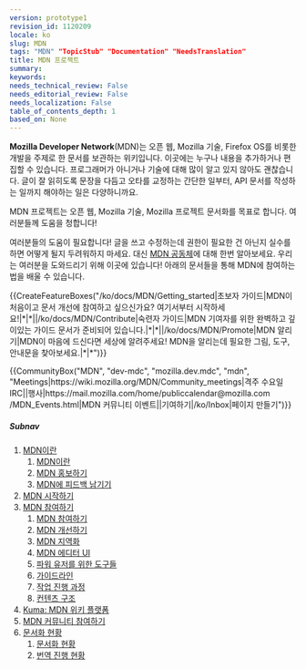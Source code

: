 ```yaml
---
version: prototype1
revision_id: 1120209
locale: ko
slug: MDN
tags: "MDN" "TopicStub" "Documentation" "NeedsTranslation"
title: MDN 프로젝트
summary: 
keywords: 
needs_technical_review: False
needs_editorial_review: False
needs_localization: False
table_of_contents_depth: 1
based_on: None
---
```

<p><strong>Mozilla Developer Network</strong>(MDN)는 오픈 웹, Mozilla 기술, Firefox OS를 비롯한 개발을 주제로 한 문서를 보관하는 위키입니다. 이곳에는 누구나 내용을 추가하거나 편집할 수 있습니다. 프로그래머가 아니거나 기술에 대해 많이 알고 있지 않아도 괜찮습니다. 글이 잘 읽히도록 문장을 다듬고 오타를 교정하는 간단한 일부터, API 문서를 작성하는 일까지 해야하는 일은 다양하니까요.</p>

<div class="summary">
<p>MDN 프로젝트는 오픈 웹, Mozilla 기술, Mozilla 프로젝트 문서화를 목표로 합니다. 여러분들께 도움을 청합니다!</p>
</div>

<p>여러분들의 도움이 필요합니다! 글을 쓰고 수정하는데 권한이 필요한 건 아닌지 실수를 하면 어떻게 될지 두려워하지 마세요. 대신 <a href="/ko/docs/MDN/Community" title="/ko/docs/MDN/Community">MDN 공동체</a>에 대해 한번 알아보세요. 우리는 여러분을 도와드리기 위해 이곳에 있습니다! 아래의 문서들을 통해 MDN에 참여하는 법을 배울 수 있습니다.</p>

<p>{{CreateFeatureBoxes("/ko/docs/MDN/Getting_started|초보자 가이드|MDN이 처음이고 문서 개선에 참여하고 싶으신가요? 여기서부터 시작하세요!|*|*||/ko/docs/MDN/Contribute|숙련자 가이드|MDN 기여자를 위한 완벽하고 깊이있는 가이드 문서가 준비되어 있습니다.|*|*||/ko/docs/MDN/Promote|MDN 알리기|MDN이 마음에 드신다면 세상에 알려주세요! MDN을 알리는데 필요한 그림, 도구, 안내문을 찾아보세요.|*|*")}}</p>

<p>{{CommunityBox("MDN", "dev-mdc", "mozilla.dev.mdc", "mdn", "Meetings|https://wiki.mozilla.org/MDN/Community_meetings|격주 수요일 IRC||행사|https://mail.mozilla.com/home/publiccalendar@mozilla.com /MDN_Events.html|MDN 커뮤니티 이벤트||기여하기|/ko/Inbox|페이지 만들기")}}</p>

<h5 id="Subnav">Subnav</h5>

<ol>
 <li><a href="https://developer.mozilla.org/ko/docs/MDN/About">MDN이란</a>

  <ol>
   <li><a href="https://developer.mozilla.org/ko/docs/MDN/About">MDN이란</a></li>
   <li><a href="https://developer.mozilla.org/ko/docs/MDN/About/Promote">MDN 홍보하기</a></li>
   <li><a href="https://developer.mozilla.org/ko/docs/MDN/Feedback">MDN에 피드백 남기기</a></li>
  </ol>
 </li>
 <li><a href="https://developer.mozilla.org/ko/docs/MDN/Getting_started">MDN 시작하기</a></li>
 <li><a href="https://developer.mozilla.org/ko/docs/MDN/Contribute">MDN 참여하기</a>
  <ol>
   <li><a href="https://developer.mozilla.org/ko/docs/MDN/Contribute">MDN 참여하기</a></li>
   <li><a href="https://developer.mozilla.org/ko/docs/MDN/Contribute/Howto">MDN 개선하기</a></li>
   <li><a href="https://developer.mozilla.org/ko/docs/MDN/Contribute/Localize">MDN 지역화</a></li>
   <li><a href="https://developer.mozilla.org/ko/docs/MDN/Contribute/Editor">MDN 에디터 UI</a></li>
   <li><a href="https://developer.mozilla.org/ko/docs/MDN/Contribute/Tools">파워 유저를 위한 도구들</a></li>
   <li><a href="https://developer.mozilla.org/ko/docs/MDN/Contribute/Guidelines">가이드라인</a></li>
   <li><a href="https://developer.mozilla.org/ko/docs/MDN/Contribute/Processes">작업 진행 과정</a></li>
   <li><a href="https://developer.mozilla.org/ko/docs/MDN/Contribute/Structures">컨텐츠 구조</a></li>
  </ol>
 </li>
 <li><a href="https://developer.mozilla.org/ko/docs/MDN/Kuma">Kuma: MDN 위키 플랫폼</a></li>
 <li><a href="https://developer.mozilla.org/ko/docs/MDN/Community">MDN 커뮤니티 참여하기</a></li>
 <li><a href="https://developer.mozilla.org/ko/docs/MDN/Doc_status">문서화 현황</a>
  <ol>
   <li><a href="https://developer.mozilla.org/ko/docs/MDN/Doc_status">문서화 현황</a></li>
   <li><a href="https://developer.mozilla.org/ko/docs/MDN/Doc_status/Overview">번역 진행 현황</a></li>
  </ol>
 </li>
</ol>

<p>&nbsp;</p>

